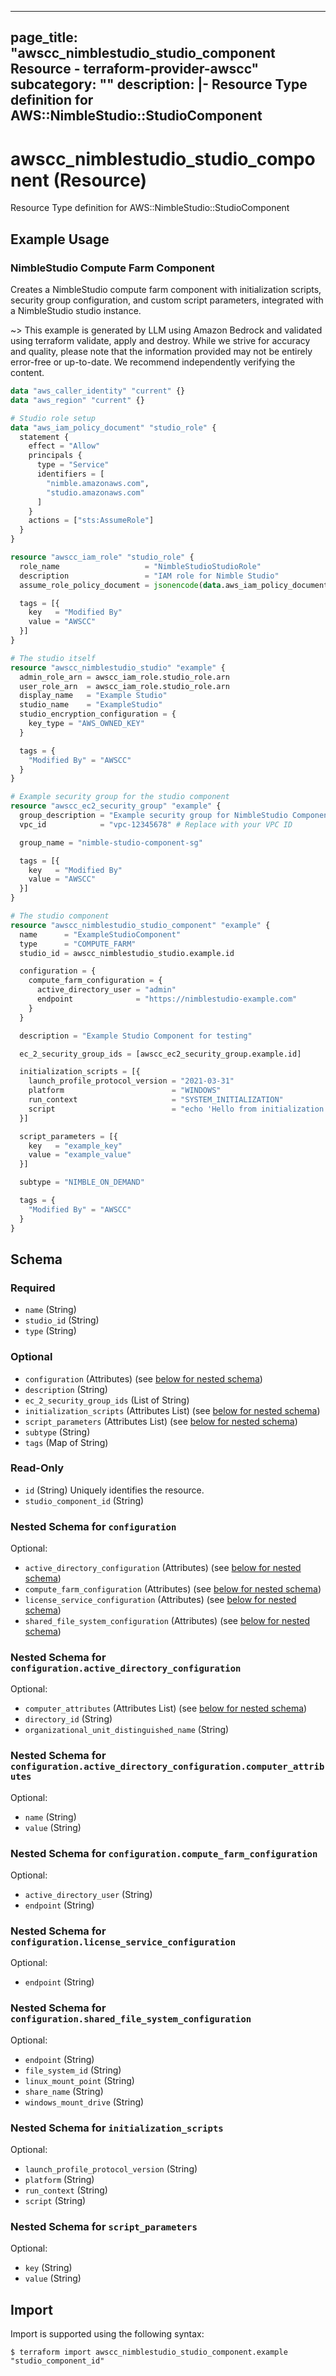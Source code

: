 
---
page_title: "awscc_nimblestudio_studio_component Resource - terraform-provider-awscc"
subcategory: ""
description: |-
  Resource Type definition for AWS::NimbleStudio::StudioComponent
---

# awscc_nimblestudio_studio_component (Resource)

Resource Type definition for AWS::NimbleStudio::StudioComponent

## Example Usage

### NimbleStudio Compute Farm Component

Creates a NimbleStudio compute farm component with initialization scripts, security group configuration, and custom script parameters, integrated with a NimbleStudio studio instance.

~> This example is generated by LLM using Amazon Bedrock and validated using terraform validate, apply and destroy. While we strive for accuracy and quality, please note that the information provided may not be entirely error-free or up-to-date. We recommend independently verifying the content.

```terraform
data "aws_caller_identity" "current" {}
data "aws_region" "current" {}

# Studio role setup
data "aws_iam_policy_document" "studio_role" {
  statement {
    effect = "Allow"
    principals {
      type = "Service"
      identifiers = [
        "nimble.amazonaws.com",
        "studio.amazonaws.com"
      ]
    }
    actions = ["sts:AssumeRole"]
  }
}

resource "awscc_iam_role" "studio_role" {
  role_name                   = "NimbleStudioStudioRole"
  description                 = "IAM role for Nimble Studio"
  assume_role_policy_document = jsonencode(data.aws_iam_policy_document.studio_role.json)

  tags = [{
    key   = "Modified By"
    value = "AWSCC"
  }]
}

# The studio itself
resource "awscc_nimblestudio_studio" "example" {
  admin_role_arn = awscc_iam_role.studio_role.arn
  user_role_arn  = awscc_iam_role.studio_role.arn
  display_name   = "Example Studio"
  studio_name    = "ExampleStudio"
  studio_encryption_configuration = {
    key_type = "AWS_OWNED_KEY"
  }

  tags = {
    "Modified By" = "AWSCC"
  }
}

# Example security group for the studio component
resource "awscc_ec2_security_group" "example" {
  group_description = "Example security group for NimbleStudio Component"
  vpc_id            = "vpc-12345678" # Replace with your VPC ID

  group_name = "nimble-studio-component-sg"

  tags = [{
    key   = "Modified By"
    value = "AWSCC"
  }]
}

# The studio component
resource "awscc_nimblestudio_studio_component" "example" {
  name      = "ExampleStudioComponent"
  type      = "COMPUTE_FARM"
  studio_id = awscc_nimblestudio_studio.example.id

  configuration = {
    compute_farm_configuration = {
      active_directory_user = "admin"
      endpoint              = "https://nimblestudio-example.com"
    }
  }

  description = "Example Studio Component for testing"

  ec_2_security_group_ids = [awscc_ec2_security_group.example.id]

  initialization_scripts = [{
    launch_profile_protocol_version = "2021-03-31"
    platform                        = "WINDOWS"
    run_context                     = "SYSTEM_INITIALIZATION"
    script                          = "echo 'Hello from initialization script'"
  }]

  script_parameters = [{
    key   = "example_key"
    value = "example_value"
  }]

  subtype = "NIMBLE_ON_DEMAND"

  tags = {
    "Modified By" = "AWSCC"
  }
}
```

<!-- schema generated by tfplugindocs -->
## Schema

### Required

- `name` (String)
- `studio_id` (String)
- `type` (String)

### Optional

- `configuration` (Attributes) (see [below for nested schema](#nestedatt--configuration))
- `description` (String)
- `ec_2_security_group_ids` (List of String)
- `initialization_scripts` (Attributes List) (see [below for nested schema](#nestedatt--initialization_scripts))
- `script_parameters` (Attributes List) (see [below for nested schema](#nestedatt--script_parameters))
- `subtype` (String)
- `tags` (Map of String)

### Read-Only

- `id` (String) Uniquely identifies the resource.
- `studio_component_id` (String)

<a id="nestedatt--configuration"></a>
### Nested Schema for `configuration`

Optional:

- `active_directory_configuration` (Attributes) (see [below for nested schema](#nestedatt--configuration--active_directory_configuration))
- `compute_farm_configuration` (Attributes) (see [below for nested schema](#nestedatt--configuration--compute_farm_configuration))
- `license_service_configuration` (Attributes) (see [below for nested schema](#nestedatt--configuration--license_service_configuration))
- `shared_file_system_configuration` (Attributes) (see [below for nested schema](#nestedatt--configuration--shared_file_system_configuration))

<a id="nestedatt--configuration--active_directory_configuration"></a>
### Nested Schema for `configuration.active_directory_configuration`

Optional:

- `computer_attributes` (Attributes List) (see [below for nested schema](#nestedatt--configuration--active_directory_configuration--computer_attributes))
- `directory_id` (String)
- `organizational_unit_distinguished_name` (String)

<a id="nestedatt--configuration--active_directory_configuration--computer_attributes"></a>
### Nested Schema for `configuration.active_directory_configuration.computer_attributes`

Optional:

- `name` (String)
- `value` (String)



<a id="nestedatt--configuration--compute_farm_configuration"></a>
### Nested Schema for `configuration.compute_farm_configuration`

Optional:

- `active_directory_user` (String)
- `endpoint` (String)


<a id="nestedatt--configuration--license_service_configuration"></a>
### Nested Schema for `configuration.license_service_configuration`

Optional:

- `endpoint` (String)


<a id="nestedatt--configuration--shared_file_system_configuration"></a>
### Nested Schema for `configuration.shared_file_system_configuration`

Optional:

- `endpoint` (String)
- `file_system_id` (String)
- `linux_mount_point` (String)
- `share_name` (String)
- `windows_mount_drive` (String)



<a id="nestedatt--initialization_scripts"></a>
### Nested Schema for `initialization_scripts`

Optional:

- `launch_profile_protocol_version` (String)
- `platform` (String)
- `run_context` (String)
- `script` (String)


<a id="nestedatt--script_parameters"></a>
### Nested Schema for `script_parameters`

Optional:

- `key` (String)
- `value` (String)

## Import

Import is supported using the following syntax:

```shell
$ terraform import awscc_nimblestudio_studio_component.example "studio_component_id"
```

